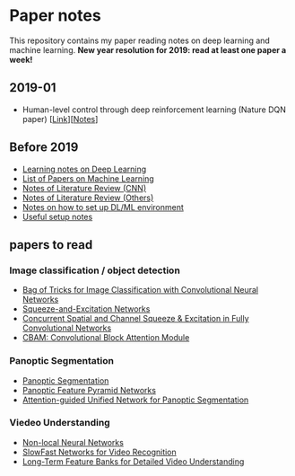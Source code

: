 # Paper notes
This repository contains my paper reading notes on deep learning and machine learning. **New year resolution for 2019: read at least one paper a week!**

## 2019-01
- Human-level control through deep reinforcement learning (Nature DQN paper) [[Link](https://storage.googleapis.com/deepmind-media/dqn/DQNNaturePaper.pdf)][[Notes](paper_notes/nature_dqn_paper.md)]

## Before 2019
- [Learning notes on Deep Learning](Learning_notes.md)
- [List of Papers on Machine Learning](List_of_Machine_Learning_Papers.md)
- [Notes of Literature Review (CNN)](cnn_papers.md)
- [Notes of Literature Review (Others)](misc.md)
- [Notes on how to set up DL/ML environment](ML_DL_environment_Setup.md)
- [Useful setup notes](installation_log.md)

## papers to read

### Image classification / object detection
- [Bag of Tricks for Image Classification with Convolutional Neural Networks](https://arxiv.org/pdf/1812.01187.pdf)
- [Squeeze-and-Excitation Networks](https://arxiv.org/pdf/1709.01507.pdf)
- [Concurrent Spatial and Channel Squeeze & Excitation in Fully Convolutional Networks](https://arxiv.org/pdf/1803.02579.pdf)
- [CBAM: Convolutional Block Attention Module](https://arxiv.org/pdf/1807.06521.pdf)

### Panoptic Segmentation
- [Panoptic Segmentation](https://arxiv.org/pdf/1801.00868.pdf)
- [Panoptic Feature Pyramid Networks](https://arxiv.org/pdf/1901.02446.pdf)
- [Attention-guided Unified Network for Panoptic Segmentation](https://arxiv.org/pdf/1812.03904.pdf)

### Viedeo Understanding
- [Non-local Neural Networks](https://arxiv.org/pdf/1711.07971.pdf)
- [SlowFast Networks for Video Recognition](https://arxiv.org/pdf/1812.03982.pdf)
- [Long-Term Feature Banks for Detailed Video Understanding](https://arxiv.org/pdf/1812.05038.pdf)
